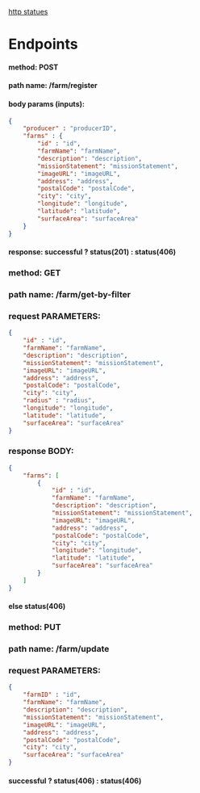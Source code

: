 [http statues](https://www.restapitutorial.com/httpstatuscodes.html)
# Endpoints

#### method: POST
#### path name: /farm/register
#### body params (inputs): 
```JSON
{
    "producer" : "producerID",
    "farms" : {
        "id" : "id",
        "farmName": "farmName",
        "description": "description",
        "missionStatement": "missionStatement",
        "imageURL": "imageURL",
        "address": "address",
        "postalCode": "postalCode",
        "city": "city",
        "longitude": "longitude",
        "latitude": "latitude",
        "surfaceArea": "surfaceArea"
    }
}
```

#### response: successful ? status(201) : status(406)

### method: GET
### path name: /farm/get-by-filter
### request PARAMETERS:
```JSON
{
    "id" : "id",
    "farmName": "farmName",
    "description": "description",
    "missionStatement": "missionStatement",
    "imageURL": "imageURL",
    "address": "address",
    "postalCode": "postalCode",
    "city": "city",
    "radius" : "radius",
    "longitude": "longitude",
    "latitude": "latitude",
    "surfaceArea": "surfaceArea"
}
```
### response BODY:
```JSON
{
    "farms": [
        {
            "id" : "id",
            "farmName": "farmName",
            "description": "description",
            "missionStatement": "missionStatement",
            "imageURL": "imageURL",
            "address": "address",
            "postalCode": "postalCode",
            "city": "city",
            "longitude": "longitude",
            "latitude": "latitude",
            "surfaceArea": "surfaceArea"
        }
    ]
}
```
#### else status(406)


### method: PUT
### path name: /farm/update
### request PARAMETERS:
```JSON
{
    "farmID" : "id",
    "farmName": "farmName",
    "description": "description",
    "missionStatement": "missionStatement",
    "imageURL": "imageURL",
    "address": "address",
    "postalCode": "postalCode",
    "city": "city",
    "surfaceArea": "surfaceArea"
}
```
#### successful ? status(406) : status(406)

